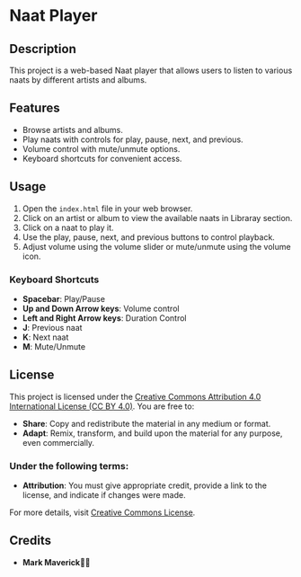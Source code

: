 # Naat Player

## Description
This project is a web-based Naat player that allows users to listen to various naats by different artists and albums.

## Features
- Browse artists and albums.
- Play naats with controls for play, pause, next, and previous.
- Volume control with mute/unmute options.
- Keyboard shortcuts for convenient access.

## Usage
1. Open the `index.html` file in your web browser.
2. Click on an artist or album to view the available naats in Libraray section.
3. Click on a naat to play it.
4. Use the play, pause, next, and previous buttons to control playback.
5. Adjust volume using the volume slider or mute/unmute using the volume icon.

### Keyboard Shortcuts
- **Spacebar**: Play/Pause
- **Up and Down Arrow keys**: Volume control
- **Left and Right Arrow keys**: Duration Control 
- **J**: Previous naat
- **K**: Next naat
- **M**: Mute/Unmute

## License
This project is licensed under the [Creative Commons Attribution 4.0 International License (CC BY 4.0)](https://creativecommons.org/licenses/by/4.0/). You are free to:

- **Share**: Copy and redistribute the material in any medium or format.
- **Adapt**: Remix, transform, and build upon the material for any purpose, even commercially.

### Under the following terms:
- **Attribution**: You must give appropriate credit, provide a link to the license, and indicate if changes were made.

For more details, visit [Creative Commons License](https://creativecommons.org/licenses/by/4.0/).

## Credits

- **Mark Maverick👨‍💻**
